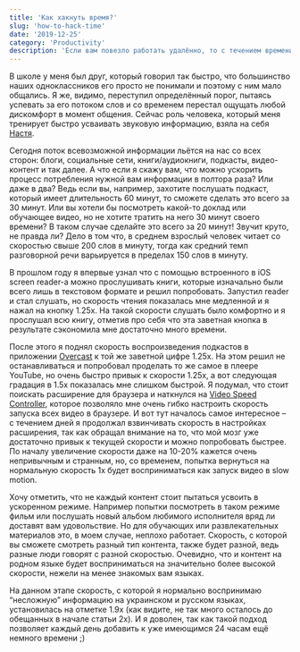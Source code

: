 ```yaml
---
title: 'Как хакнуть время?'
slug: 'how-to-hack-time'
date: '2019-12-25'
category: 'Productivity'
description: 'Если вам повезло работать удалённо, то с течением времени вы, возможно, станете замечать за собой спад продуктивности и невозможность чётко сфокусироваться на отдельной задаче.'
---
```


В школе у меня был друг, который говорил так быстро, что большинство наших одноклассников его просто не понимали и поэтому с ним мало общались. Я же, видимо, переступил определённый порог, пытаясь успевать за его потоком слов и со временем перестал ощущать любой дискомфорт в момент общения. Сейчас роль человека, который меня тренирует быстро усваивать звуковую информацию, взяла на себя [Настя](https://instagram.com/soul_constellation/).

Сегодня поток всевозможной информации льётся на нас со всех сторон: блоги, социальные сети, книги/аудиокниги, подкасты, видео-контент и так далее. А что если я скажу вам, что можно ускорить процесс потребления нужной вам информации в полтора раза? Или даже в два? Ведь если вы, например, захотите послушать подкаст, который имеет длительность 60 минут, то сможете сделать это всего за 30 минут. Или вы хотели бы посмотреть какой-то доклад или обучающее видео, но не хотите тратить на него 30 минут своего времени? В таком случае сделайте это всего за 20 минут! Звучит круто, не правда ли? Дело в том что, в среднем взрослый человек читает со скоростью свыше 200 слов в минуту, тогда как средний темп разговорной речи варьируется в пределах 150 слов в минуту.

В прошлом году я впервые узнал что с помощью встроенного в iOS screen reader-а можно прослушивать книги, которые изначально были всего лишь в текстовом формате и решил попробовать. Запустил reader и стал слушать, но скорость чтения показалась мне медленной и я нажал на кнопку 1.25x. На такой скорости слушать было комфортно и я прослушал всю книгу, отметив про себя что эта заветная кнопка в результате сэкономила мне достаточно много времени.

После этого я поднял скорость воспроизведения подкастов в приложении [Overcast](https://overcast.fm) к той же заветной цифре 1.25x. На этом решил не останавливаться и попробовал проделать то же самое в плеере YouTube, но очень быстро привык к скорости 1.25x, а вот следующая градация в 1.5x показалась мне слишком быстрой. Я подумал, что стоит поискать расширение для браузера и наткнулся на [Video Speed Controller](https://chrome.google.com/webstore/detail/video-speed-controller/nffaoalbilbmmfgbnbgppjihopabppdk), которое позволяло мне очень гибко настроить скорость запуска всех видео в браузере. И вот тут началось самое интересное – с течением дней я продолжал взвинчивать скорость в настройках расширения, так как обращал внимание на то, что мой мозг уже достаточно привык к текущей скорости и можно попробовать быстрее. По началу увеличение скорости даже на 10-20% кажется очень непривычным и странным, но, со временем, попытка вернуться на нормальную скорость 1х будет восприниматься как запуск видео в slow motion.

Хочу отметить, что не каждый контент стоит пытаться усвоить в ускоренном режиме. Например попытки посмотреть в таком режиме фильм или послушать новый альбом любимого исполнителя вряд ли доставят вам удовольствие. Но для обучающих или развлекательных материалов это, в моем случае, неплохо работает. Скорость, с которой вы сможете смотреть разный тип контента, также будет разной, ведь разные люди говорят с разной скоростью. Очевидно, что и контент на родном языке будет восприниматься на значительно более высокой скорости, нежели на менее знакомых вам языках.

На данном этапе скорость, с которой я нормально воспринимаю “несложную” информацию на украинском и русском языках, установилась на отметке 1.9х (как видите, не так много осталось до обещанных в начале статьи 2х). И я доволен, так как такой подход позволяет каждый день добавить к уже имеющимся 24 часам ещё немного времени ;)
